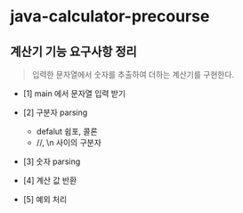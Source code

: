 # java-calculator-precourse

## 계산기 기능 요구사항 정리

> 입력한 문자열에서 숫자를 추출하여 더하는 계산기를 구현한다. 

-  [1] main 에서 문자열 입력 받기

- [2] 구분자 parsing

  - defalut 쉼포, 콜론 
  - //, \n 사이의 구분자 

- [3] 숫자 parsing

- [4] 계산 값 반환

- [5] 예외 처리 

 



